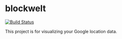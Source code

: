 # blockwelt

[![Build Status](https://travis-ci.org/just-kile/blockwelt.svg)](https://travis-ci.org/just-kile/blockwelt/)

This project is for visualizing your Google location data. 
